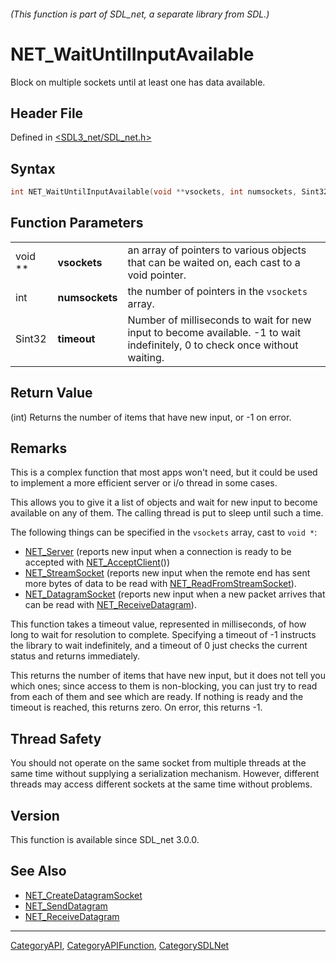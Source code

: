 ###### (This function is part of SDL_net, a separate library from SDL.)
# NET_WaitUntilInputAvailable

Block on multiple sockets until at least one has data available.

## Header File

Defined in [<SDL3_net/SDL_net.h>](https://github.com/libsdl-org/SDL_net/blob/main/include/SDL3_net/SDL_net.h)

## Syntax

```c
int NET_WaitUntilInputAvailable(void **vsockets, int numsockets, Sint32 timeout);
```

## Function Parameters

|         |                |                                                                                                                             |
| ------- | -------------- | --------------------------------------------------------------------------------------------------------------------------- |
| void ** | **vsockets**   | an array of pointers to various objects that can be waited on, each cast to a void pointer.                                 |
| int     | **numsockets** | the number of pointers in the `vsockets` array.                                                                             |
| Sint32  | **timeout**    | Number of milliseconds to wait for new input to become available. -1 to wait indefinitely, 0 to check once without waiting. |

## Return Value

(int) Returns the number of items that have new input, or -1 on error.

## Remarks

This is a complex function that most apps won't need, but it could be used
to implement a more efficient server or i/o thread in some cases.

This allows you to give it a list of objects and wait for new input to
become available on any of them. The calling thread is put to sleep until
such a time.

The following things can be specified in the `vsockets` array, cast to
`void *`:

- [NET_Server](NET_Server) (reports new input when a connection is ready to
  be accepted with [NET_AcceptClient](NET_AcceptClient)())
- [NET_StreamSocket](NET_StreamSocket) (reports new input when the remote
  end has sent more bytes of data to be read with
  [NET_ReadFromStreamSocket](NET_ReadFromStreamSocket)).
- [NET_DatagramSocket](NET_DatagramSocket) (reports new input when a new
  packet arrives that can be read with
  [NET_ReceiveDatagram](NET_ReceiveDatagram)).

This function takes a timeout value, represented in milliseconds, of how
long to wait for resolution to complete. Specifying a timeout of -1
instructs the library to wait indefinitely, and a timeout of 0 just checks
the current status and returns immediately.

This returns the number of items that have new input, but it does not tell
you which ones; since access to them is non-blocking, you can just try to
read from each of them and see which are ready. If nothing is ready and the
timeout is reached, this returns zero. On error, this returns -1.

## Thread Safety

You should not operate on the same socket from multiple threads at the same
time without supplying a serialization mechanism. However, different
threads may access different sockets at the same time without problems.

## Version

This function is available since SDL_net 3.0.0.

## See Also

- [NET_CreateDatagramSocket](NET_CreateDatagramSocket)
- [NET_SendDatagram](NET_SendDatagram)
- [NET_ReceiveDatagram](NET_ReceiveDatagram)

----
[CategoryAPI](CategoryAPI), [CategoryAPIFunction](CategoryAPIFunction), [CategorySDLNet](CategorySDLNet)


